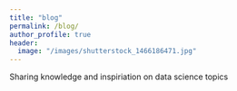 ```yaml
---
title: "blog"
permalink: /blog/
author_profile: true
header:
  image: "/images/shutterstock_1466186471.jpg"
---
```



Sharing knowledge and inspiriation on data science topics
